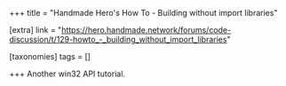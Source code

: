 +++
title = "Handmade Hero's How To - Building without import libraries"

[extra]
link = "https://hero.handmade.network/forums/code-discussion/t/129-howto_-_building_without_import_libraries"

[taxonomies]
tags = []

+++
Another win32 API tutorial.
